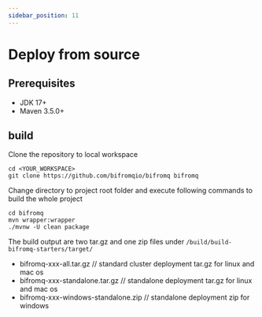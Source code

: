 ```yaml
---
sidebar_position: 11
---
```


# Deploy from source
## Prerequisites
* JDK 17+
* Maven 3.5.0+
## build

Clone the repository to local workspace

```
cd <YOUR_WORKSPACE>
git clone https://github.com/bifromqio/bifromq bifromq
```

Change directory to project root folder and execute following commands to build the whole project

```
cd bifromq
mvn wrapper:wrapper
./mvnw -U clean package
```

The build output are two tar.gz and one zip files under `/build/build-bifromq-starters/target/`

* bifromq-xxx-all.tar.gz // standard cluster deployment tar.gz for linux and mac os
* bifromq-xxx-standalone.tar.gz  // standalone deployment tar.gz for linux and mac os
* bifromq-xxx-windows-standalone.zip // standalone deployment zip for windows